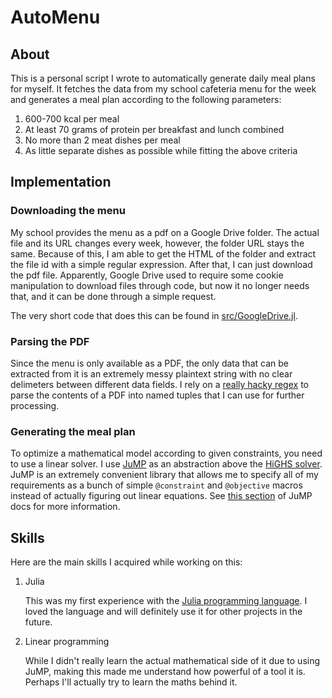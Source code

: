 # AutoMenu

## About

This is a personal script I wrote to automatically generate daily meal plans for
myself. It fetches the data from my school cafeteria menu for the week and
generates a meal plan according to the following parameters:

1. 600-700 kcal per meal
2. At least 70 grams of protein per breakfast and lunch combined
3. No more than 2 meat dishes per meal
4. As little separate dishes as possible while fitting the above criteria

## Implementation

### Downloading the menu

My school provides the menu as a pdf on a Google Drive folder. The actual file
and its URL changes every week, however, the folder URL stays the same. Because
of this, I am able to get the HTML of the folder and extract the file id with a
simple regular expression. After that, I can just download the pdf file.
Apparently, Google Drive used to require some cookie manipulation to download
files through code, but now it no longer needs that, and it can be done through
a simple request.

The very short code that does this can be found in
[src/GoogleDrive.jl](src/GoogleDrive.jl).

### Parsing the PDF

Since the menu is only available as a PDF, the only data that can be extracted
from it is an extremely messy plaintext string with no clear delimeters between
different data fields. I rely on a [really hacky
regex](https://github.com/flexagoon/automenu/blob/df3075f7293dc5833c0053e3007fcc1836a6fa74/src/MenuMaker.jl#L51)
to parse the contents of a PDF into named tuples that I can use for further
processing.

### Generating the meal plan

To optimize a mathematical model according to given constraints, you need to use
a linear solver. I use [JuMP](https://jump.dev/) as an abstraction above the
[HiGHS solver](https://highs.dev/). JuMP is an extremely convenient library that
allows me to specify all of my requirements as a bunch of simple `@constraint`
and `@objective` macros instead of actually figuring out linear equations. See
[this
section](https://jump.dev/JuMP.jl/stable/background/algebraic_modeling_languages)
of JuMP docs for more information.

## Skills 

Here are the main skills I acquired while working on this:

1. Julia

    This was my first experience with the [Julia programming
    language](https://julialang.org/). I loved the language and will definitely use
    it for other projects in the future.

2. Linear programming

    While I didn't really learn the actual mathematical side of it due to using
    JuMP, making this made me understand how powerful of a tool it is. Perhaps I'll
    actually try to learn the maths behind it.
